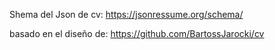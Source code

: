 Shema del Json de cv:
https://jsonressume.org/schema/

basado en el diseño de:
https://github.com/BartossJarocki/cv